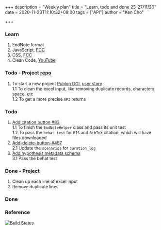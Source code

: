 +++
description = "Weekly plan"
title = "Learn, todo and done 23-27/11/20"
date = 2020-11-23T11:10:32+08:00
tags = ["API"]
author = "Ken Cho"

+++  
### Learn
1. EndNote format  
2. JavaScript, [FCC](https://www.freecodecamp.org/learn/)
3. CSS, [FCC](https://www.freecodecamp.org/learn/)
4. Clean Code, [YouTube](https://www.youtube.com/watch?v=7EmboKQH8lM)

### Todo - Project [repo](https://github.com/kencho51/mint_doi)
1. To start a new project [Publon DOI](https://drive.google.com/file/d/1bCUUq86WwNko8u1JImGmj96s3Rqv0Ldj/view?usp=sharing), [user story](https://docs.google.com/document/d/1CopK9e9QclOd91WRN1LREEBefMDb5cWoHiElj3IfKLc/edit#heading=h.2b6t0w755r3s)  
    1.1 To clean the excel input, like removing duplicate records, characters, space, etc  
    1.2 To get a more precise `API` returns  

### Todo
1. [Add citation button #83](https://github.com/gigascience/gigadb-website/issues/83)  
    1.1 To finish the `EndNoteHelper` class and pass its unit test  
    1.2 To pass the `behat test` for `RIS` and `BibTeX` citation, which will have files downloaded  
2. [Add-delete-button-#457](https://github.com/gigascience/gigadb-website/pull/503)  
    2.1 Update the `scenarios` for `curation_log`
3. [Add hypothesis metadata schema](https://github.com/gigascience/gigadb-website/pull/516)  
    3.1 Pass the behat test  

### Done - Project
1. Clean up each line of excel input  
2. Remove duplicate lines  

### Done


### Reference


[![Build Status](https://travis-ci.org/kencho51/gigathing.svg?branch=master)](https://travis-ci.org/kencho51/gigathing)


